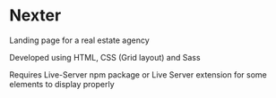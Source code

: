 # Nexter
Landing page for a real estate agency

Developed using HTML, CSS (Grid layout) and Sass

Requires Live-Server npm package or Live Server extension for some elements to display properly
